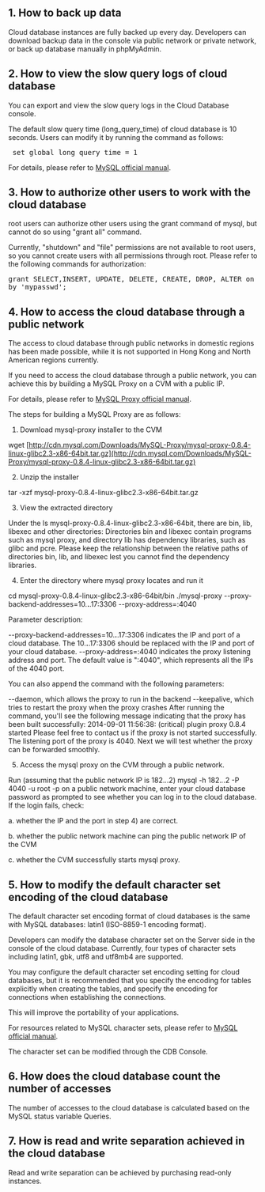 ## 1. How to back up data

Cloud database instances are fully backed up every day. Developers can download backup data in the console via public network or private network, or back up database manually in phpMyAdmin.

## 2. How to view the slow query logs of cloud database

You can export and view the slow query logs in the Cloud Database console.

The default slow query time (long_query_time) of cloud database is 10 seconds. Users can modify it by running the command as follows:

<pre> set global long_query_time = 1
</pre>

For details, please refer to [MySQL official manual](https://dev.mysql.com/doc/refman/5.7/en/server-system-variables.html#sysvar_long_query_time). 


## 3. How to authorize other users to work with the cloud database

root users can authorize other users using the grant command of mysql, but cannot do so using "grant all" command.

Currently, "shutdown" and "file" permissions are not available to root users, so you cannot create users with all permissions through root. Please refer to the following commands for authorization:

<pre>grant SELECT,INSERT, UPDATE, DELETE, CREATE, DROP, ALTER on *.* to 'myuser'@'%' identified 
by 'mypasswd';</pre>
 
## 4. How to access the cloud database through a public network

The access to cloud database through public networks in domestic regions has been made possible, while it is not supported in Hong Kong and North American regions currently.

If you need to access the cloud database through a public network, you can achieve this by building a MySQL Proxy on a CVM with a public IP.

For details, please refer to [MySQL Proxy official manual](http://dev.mysql.com/downloads/mysql-proxy/).

The steps for building a MySQL Proxy are as follows:

1) Download mysql-proxy installer to the CVM

wget [http://cdn.mysql.com/Downloads/MySQL-Proxy/mysql-proxy-0.8.4-linux-glibc2.3-x86-64bit.tar.gz](http://cdn.mysql.com/Downloads/MySQL-Proxy/mysql-proxy-0.8.4-linux-glibc2.3-x86-64bit.tar.gz)

2) Unzip the installer

tar -xzf mysql-proxy-0.8.4-linux-glibc2.3-x86-64bit.tar.gz 

3) View the extracted directory

Under the ls mysql-proxy-0.8.4-linux-glibc2.3-x86-64bit, there are bin, lib, libexec and other directories:  Directories bin and libexec contain programs such as mysql proxy, and directory lib has dependency libraries, such as glibc and pcre.  Please keep the relationship between the relative paths of directories bin, lib, and libexec lest you cannot find the dependency libraries.

4) Enter the directory where mysql proxy locates and run it

cd mysql-proxy-0.8.4-linux-glibc2.3-x86-64bit/bin 
./mysql-proxy --proxy-backend-addresses=10.**.**.17:3306 --proxy-address=:4040 

Parameter description:

--proxy-backend-addresses=10.**.**.17:3306 indicates the IP and port of a cloud database. The 10.**.**.17:3306 should be replaced with the IP and port of your cloud database.
--proxy-address=:4040 indicates the proxy listening address and port. The default value is ":4040", which represents all the IPs of the 4040 port. 

You can also append the command with the following parameters:

--daemon, which allows the proxy to run in the backend
--keepalive, which tries to restart the proxy when the proxy crashes
After running the command, you'll see the following message indicating that the proxy has been built successfully:
2014-09-01 11:56:38:  (critical) plugin proxy 0.8.4 started 
Please feel free to contact us if the proxy is not started successfully.
The listening port of the proxy is 4040. Next we will test whether the proxy can be forwarded smoothly.

5) Access the mysql proxy on the CVM through a public network.

Run (assuming that the public network IP is 182.*.*.2) mysql -h 182.*.*.2 -P 4040 -u root -p on a public network machine, enter your cloud database password as prompted to see whether you can log in to the cloud database.  If the login fails, check:

a. whether the IP and the port in step 4) are correct.

b. whether the public network machine can ping the public network IP of the CVM

c. whether the CVM successfully starts mysql proxy.


## 5. How to modify the default character set encoding of the cloud database

The default character set encoding format of cloud databases is the same with MySQL databases: latin1 (ISO-8859-1 encoding format).

Developers can modify the database character set on the Server side in the console of the cloud database. Currently, four types of character sets including latin1, gbk, utf8 and utf8mb4 are supported.

You may configure the default character set encoding setting for cloud databases, but it is recommended that you specify the encoding for tables explicitly when creating the tables, and specify the encoding for connections when establishing the connections.

This will improve the portability of your applications.

For resources related to MySQL character sets, please refer to [MySQL official manual](https://dev.mysql.com/doc/refman/5.7/en/charset.html).

The character set can be modified through the CDB Console.

## 6. How does the cloud database count the number of accesses

The number of accesses to the cloud database is calculated based on the MySQL status variable Queries.

## 7. How is read and write separation achieved in the cloud database

Read and write separation can be achieved by purchasing read-only instances.


